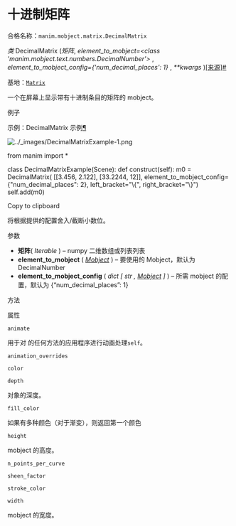 # 十进制矩阵

合格名称：`manim.mobject.matrix.DecimalMatrix`

_类_ DecimalMatrix (_矩阵_, _element_to_mobject=<class 'manim.mobject.text.numbers.DecimalNumber'>_ , _element_to_mobject_config={'num_decimal_places': 1}_ , _\*\*kwargs_ )[\[来源\]](../_modules/manim/mobject/matrix.html#DecimalMatrix)[#](#manim.mobject.matrix.DecimalMatrix "此定义的固定链接")

基地：[`Matrix`](manim.mobject.matrix.Matrix.html#manim.mobject.matrix.Matrix "manim.mobject.matrix.Matrix")

一个在屏幕上显示带有十进制条目的矩阵的 mobject。

例子

示例：DecimalMatrix 示例[¶](#decimalmatrixexample)

![../_images/DecimalMatrixExample-1.png](../_images/DecimalMatrixExample-1.png)

from manim import \*

class DecimalMatrixExample(Scene):
def construct(self):
m0 = DecimalMatrix(
\[\[3.456, 2.122\], \[33.2244, 12\]\],
element_to_mobject_config={"num_decimal_places": 2},
left_bracket="\\{",
right_bracket="\\}")
self.add(m0)

Copy to clipboard

将根据提供的配置舍入/截断小数位。

参数

- **矩阵**( _Iterable_ ) – numpy 二维数组或列表列表
- **element_to_mobject** ( [_Mobject_](manim.mobject.mobject.Mobject.html#manim.mobject.mobject.Mobject "manim.mobject.mobject.Mobject") ) – 要使用的 Mobject，默认为 DecimalNumber
- **element_to_mobject_config** ( _dict_ _\[_ _str_ _,_ [_Mobject_](manim.mobject.mobject.Mobject.html#manim.mobject.mobject.Mobject "manim.mobject.mobject.Mobject") _\]_ ) – 所需 mobject 的配置，默认为 {“num_decimal_places”: 1}

方法

属性

`animate`

用于对 的任何方法的应用程序进行动画处理`self`。

`animation_overrides`

`color`

`depth`

对象的深度。

`fill_color`

如果有多种颜色（对于渐变），则返回第一个颜色

`height`

mobject 的高度。

`n_points_per_curve`

`sheen_factor`

`stroke_color`

`width`

mobject 的宽度。
